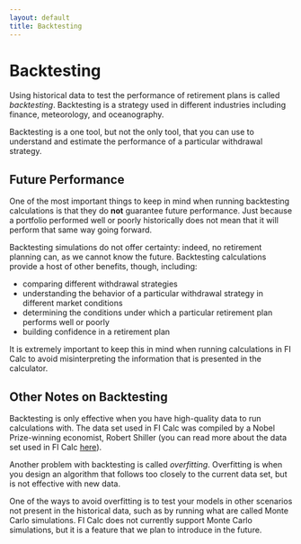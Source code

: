 ```yaml
---
layout: default
title: Backtesting
---
```


# Backtesting

Using historical data to test the performance of retirement plans is called
_backtesting_. Backtesting is a strategy used in different industries including
finance, meteorology, and oceanography.

Backtesting is a one tool, but not the only tool, that you can use to understand
and estimate the performance of a particular withdrawal strategy.

## Future Performance

One of the most important things to keep in mind when running backtesting
calculations is that they do **not** guarantee future performance. Just because
a portfolio performed well or poorly historically does not mean that it will
perform that same way going forward.

Backtesting simulations do not offer certainty: indeed, no retirement planning
can, as we cannot know the future. Backtesting calculations provide a host of
other benefits, though, including:

- comparing different withdrawal strategies
- understanding the behavior of a particular withdrawal strategy in different
  market conditions
- determining the conditions under which a particular retirement plan performs
  well or poorly
- building confidence in a retirement plan

It is extremely important to keep this in mind when running calculations in FI
Calc to avoid misinterpreting the information that is presented in the
calculator.

## Other Notes on Backtesting

Backtesting is only effective when you have high-quality data to run
calculations with. The data set used in FI Calc was compiled by a Nobel
Prize-winning economist, Robert Shiller (you can read more about the data set
used in FI Calc [here](/how-it-works/historical-data-source/)).

Another problem with backtesting is called _overfitting_. Overfitting is when
you design an algorithm that follows too closely to the current data set, but is
not effective with new data.

One of the ways to avoid overfitting is to test your models in other scenarios
not present in the historical data, such as by running what are called Monte
Carlo simulations. FI Calc does not currently support Monte Carlo simulations,
but it is a feature that we plan to introduce in the future.
